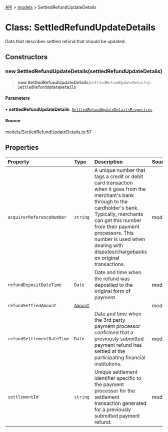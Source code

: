 [API](../../index.md) > [models](../index.md) > SettledRefundUpdateDetails

# Class: SettledRefundUpdateDetails

Data that describes settled refund that should be updated.

## Constructors

### new SettledRefundUpdateDetails(settledRefundUpdateDetails)

> **new SettledRefundUpdateDetails**(`settledRefundUpdateDetails`): [`SettledRefundUpdateDetails`](SettledRefundUpdateDetails.md)

#### Parameters

▪ **settledRefundUpdateDetails**: [`SettledRefundUpdateDetailsProperties`](../interfaces/SettledRefundUpdateDetailsProperties.md)

#### Source

models/SettledRefundUpdateDetails.ts:57

## Properties

| Property | Type | Description | Source |
| :------ | :------ | :------ | :------ |
| `acquirerReferenceNumber` | `string` | A unique number that tags a credit or debit card transaction when it goes from the merchant\'s bank through to the cardholder\'s bank. Typically, merchants can get this number from their payment processors. This number is used when dealing with disputes/chargebacks on original transactions. | models/SettledRefundUpdateDetails.ts:45 |
| `refundDepositDateTime` | `Date` | Date and time when the refund was deposited to the original form of payment. | models/SettledRefundUpdateDetails.ts:40 |
| `refundSettledAmount` | [`Amount`](Amount.md) | - | models/SettledRefundUpdateDetails.ts:55 |
| `refundSettlementDateTime` | `Date` | Date and time when the 3rd party payment processor confirmed that a previously submitted payment refund has settled at the participating financial institutions. | models/SettledRefundUpdateDetails.ts:35 |
| `settlementId` | `string` | Unique settlement identifier specific to the payment processor for the settlement transaction generated for a previously submitted payment refund. | models/SettledRefundUpdateDetails.ts:50 |
